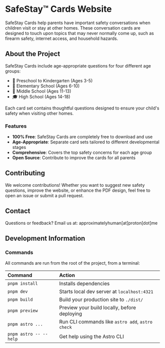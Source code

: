 # SafeStay™ Cards Website

SafeStay Cards help parents have important safety conversations when children visit or stay at other homes. These conversation cards are designed to touch upon topics that may never normally come up, such as firearm safety, internet access, and household hazards.

## About the Project

SafeStay Cards include age-appropriate questions for four different age groups:

- 🌱 Preschool to Kindergarten (Ages 3-5)
- 🎒 Elementary School (Ages 6-10)
- 🎯 Middle School (Ages 11-13)
- 🎓 High School (Ages 14-18)

Each card set contains thoughtful questions designed to ensure your child's safety when visiting other homes.

### Features

- **100% Free**: SafeStay Cards are completely free to download and use
- **Age-Appropriate**: Separate card sets tailored to different developmental stages
- **Comprehensive**: Covers the top safety concerns for each age group
- **Open Source**: Contribute to improve the cards for all parents

## Contributing

We welcome contributions! Whether you want to suggest new safety questions, improve the website, or enhance the PDF design, feel free to open an issue or submit a pull request.

## Contact

Questions or feedback? Email us at: approximatelyhuman[at]proton[dot]me

## Development Information

### Commands

All commands are run from the root of the project, from a terminal:

| Command | Action |
| :------------------------ | :----------------------------------------------- |
| `pnpm install` | Installs dependencies |
| `pnpm dev` | Starts local dev server at `localhost:4321` |
| `pnpm build` | Build your production site to `./dist/` |
| `pnpm preview` | Preview your build locally, before deploying |
| `pnpm astro ...` | Run CLI commands like `astro add`, `astro check` |
| `pnpm astro -- --help` | Get help using the Astro CLI |